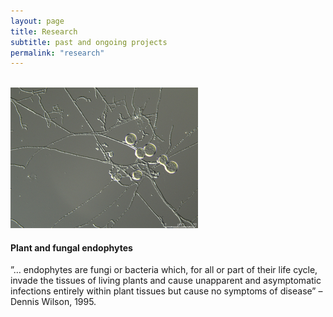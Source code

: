```yaml
---
layout: page
title: Research
subtitle: past and ongoing projects
permalink: "research"
---
```

<br>
<div class="container-fluid">
<div class="row">
  <div class="col no-gutters col-sm-6 col-xs-12">
    <a href=""><img src="/assets/img/PI.jpg"></a><br>
    <h4>Plant and fungal endophytes</h4>
    <p>”… endophytes are fungi or bacteria which, for all or part of their life cycle, invade the tissues of living plants and cause unapparent and asymptomatic infections entirely within plant tissues but cause no symptoms of disease” – Dennis Wilson, 1995.</p><br>
  </div>
</div>
<br>
